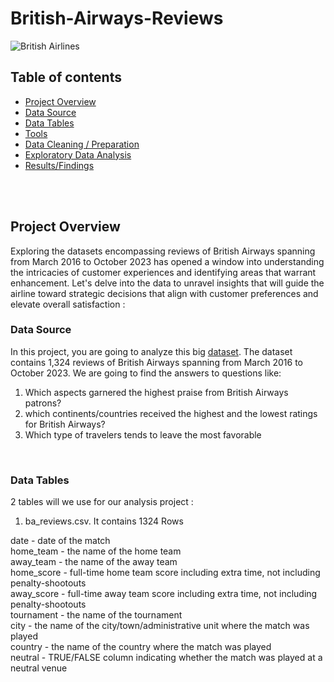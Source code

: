 # British-Airways-Reviews

![British Airlines](https://github.com/aliabdulelah/British-Airways-Reviews/assets/129835709/218c4c01-0d5e-430f-a95c-4442cef80fa8)


## Table of contents 
- [Project Overview](#Project-Overview)
- [Data Source](#Data-Source)
- [Data Tables](#Data-Tables)
- [Tools](#Tools)
- [ Data Cleaning / Preparation](#Data-Cleaning-Preparation)
- [Exploratory Data Analysis](#Exploratory-Data-Analysis)
- [Results/Findings](#Data-Analysis-Results-Findings)

 <br>
  <br>

## Project Overview

Exploring the datasets encompassing reviews of British Airways spanning from March 2016 to October 2023 has opened a window into understanding the intricacies of customer experiences and identifying areas that warrant enhancement. Let's delve into the data to unravel insights that will guide the airline toward strategic decisions that align with customer preferences and elevate overall satisfaction : 


### Data Source
In this project, you are going to analyze this big  [dataset](https://github.com/mochen862/tableau-end-to-end-portfolio-project). The dataset contains  1,324 reviews of British Airways spanning from March 2016 to October 2023. We are going to find the answers to questions like:

1. Which aspects garnered the highest praise from British Airways patrons?
2. which continents/countries received the highest and the lowest ratings for British Airways?
3. Which type of travelers tends to leave the most favorable
   
<br>
<be>

### Data Tables
2 tables will we use for our analysis project  :

1. ba_reviews.csv. It contains 1324 Rows

date - date of the match
  <br>
home_team - the name of the home team
  <br>
away_team -  the name of the away team
  <br>
home_score - full-time home team score including extra time, not including penalty-shootouts
  <br>
away_score - full-time away team score including extra time, not including penalty-shootouts
  <br>
tournament - the name of the tournament
  <br>
city - the name of the city/town/administrative unit where the match was played
  <br>
country - the name of the country where the match was played
  <br>
neutral - TRUE/FALSE column indicating whether the match was played at a neutral venue

